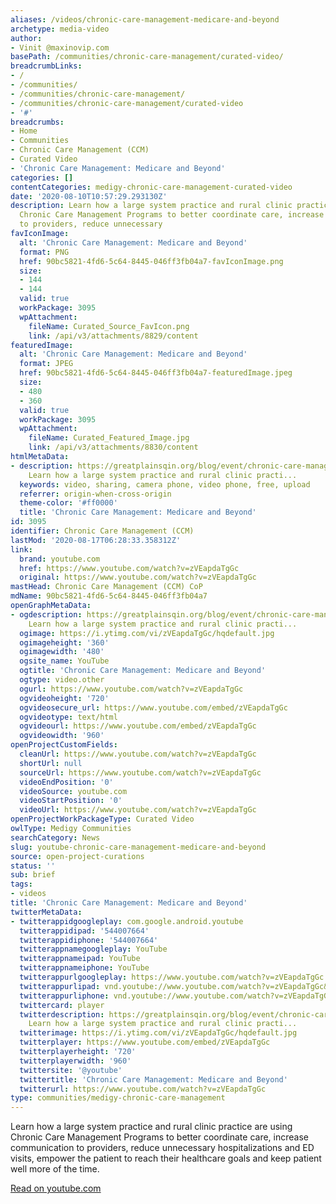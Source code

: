 ```yaml
---
aliases: /videos/chronic-care-management-medicare-and-beyond
archetype: media-video
author:
- Vinit @maxinovip.com
basePath: /communities/chronic-care-management/curated-video/
breadcrumbLinks:
- /
- /communities/
- /communities/chronic-care-management/
- /communities/chronic-care-management/curated-video
- '#'
breadcrumbs:
- Home
- Communities
- Chronic Care Management (CCM)
- Curated Video
- 'Chronic Care Management: Medicare and Beyond'
categories: []
contentCategories: medigy-chronic-care-management-curated-video
date: '2020-08-10T10:57:29.293130Z'
description: Learn how a large system practice and rural clinic practice are using
  Chronic Care Management Programs to better coordinate care, increase communication
  to providers, reduce unnecessary
favIconImage:
  alt: 'Chronic Care Management: Medicare and Beyond'
  format: PNG
  href: 90bc5821-4fd6-5c64-8445-046ff3fb04a7-favIconImage.png
  size:
  - 144
  - 144
  valid: true
  workPackage: 3095
  wpAttachment:
    fileName: Curated_Source_FavIcon.png
    link: /api/v3/attachments/8829/content
featuredImage:
  alt: 'Chronic Care Management: Medicare and Beyond'
  format: JPEG
  href: 90bc5821-4fd6-5c64-8445-046ff3fb04a7-featuredImage.jpeg
  size:
  - 480
  - 360
  valid: true
  workPackage: 3095
  wpAttachment:
    fileName: Curated_Featured_Image.jpg
    link: /api/v3/attachments/8830/content
htmlMetaData:
- description: https://greatplainsqin.org/blog/event/chronic-care-management-medicare-and-beyond/?instance_id=1527
    Learn how a large system practice and rural clinic practi...
  keywords: video, sharing, camera phone, video phone, free, upload
  referrer: origin-when-cross-origin
  theme-color: '#ff0000'
  title: 'Chronic Care Management: Medicare and Beyond'
id: 3095
identifier: Chronic Care Management (CCM)
lastMod: '2020-08-17T06:28:33.358312Z'
link:
  brand: youtube.com
  href: https://www.youtube.com/watch?v=zVEapdaTgGc
  original: https://www.youtube.com/watch?v=zVEapdaTgGc
mastHead: Chronic Care Management (CCM) CoP
mdName: 90bc5821-4fd6-5c64-8445-046ff3fb04a7
openGraphMetaData:
- ogdescription: https://greatplainsqin.org/blog/event/chronic-care-management-medicare-and-beyond/?instance_id=1527
    Learn how a large system practice and rural clinic practi...
  ogimage: https://i.ytimg.com/vi/zVEapdaTgGc/hqdefault.jpg
  ogimageheight: '360'
  ogimagewidth: '480'
  ogsite_name: YouTube
  ogtitle: 'Chronic Care Management: Medicare and Beyond'
  ogtype: video.other
  ogurl: https://www.youtube.com/watch?v=zVEapdaTgGc
  ogvideoheight: '720'
  ogvideosecure_url: https://www.youtube.com/embed/zVEapdaTgGc
  ogvideotype: text/html
  ogvideourl: https://www.youtube.com/embed/zVEapdaTgGc
  ogvideowidth: '960'
openProjectCustomFields:
  cleanUrl: https://www.youtube.com/watch?v=zVEapdaTgGc
  shortUrl: null
  sourceUrl: https://www.youtube.com/watch?v=zVEapdaTgGc
  videoEndPosition: '0'
  videoSource: youtube.com
  videoStartPosition: '0'
  videoUrl: https://www.youtube.com/watch?v=zVEapdaTgGc
openProjectWorkPackageType: Curated Video
owlType: Medigy Communities
searchCategory: News
slug: youtube-chronic-care-management-medicare-and-beyond
source: open-project-curations
status: ''
sub: brief
tags:
- videos
title: 'Chronic Care Management: Medicare and Beyond'
twitterMetaData:
- twitterappidgoogleplay: com.google.android.youtube
  twitterappidipad: '544007664'
  twitterappidiphone: '544007664'
  twitterappnamegoogleplay: YouTube
  twitterappnameipad: YouTube
  twitterappnameiphone: YouTube
  twitterappurlgoogleplay: https://www.youtube.com/watch?v=zVEapdaTgGc
  twitterappurlipad: vnd.youtube://www.youtube.com/watch?v=zVEapdaTgGc&feature=applinks
  twitterappurliphone: vnd.youtube://www.youtube.com/watch?v=zVEapdaTgGc&feature=applinks
  twittercard: player
  twitterdescription: https://greatplainsqin.org/blog/event/chronic-care-management-medicare-and-beyond/?instance_id=1527
    Learn how a large system practice and rural clinic practi...
  twitterimage: https://i.ytimg.com/vi/zVEapdaTgGc/hqdefault.jpg
  twitterplayer: https://www.youtube.com/embed/zVEapdaTgGc
  twitterplayerheight: '720'
  twitterplayerwidth: '960'
  twittersite: '@youtube'
  twittertitle: 'Chronic Care Management: Medicare and Beyond'
  twitterurl: https://www.youtube.com/watch?v=zVEapdaTgGc
type: communities/medigy-chronic-care-management
---
```


Learn how a large system practice and rural clinic practice are using Chronic Care Management Programs to better coordinate care, increase communication to providers, reduce unnecessary hospitalizations and ED visits, empower the patient to reach their healthcare goals and keep patient well more of the time.

[Read on youtube.com](https://www.youtube.com/watch?v=zVEapdaTgGc)